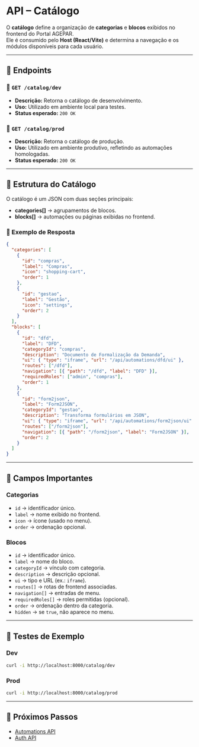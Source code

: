 # API – Catálogo

O **catálogo** define a organização de **categorias** e **blocos** exibidos no frontend do Portal AGEPAR.  
Ele é consumido pelo **Host (React/Vite)** e determina a navegação e os módulos disponíveis para cada usuário.

---

## 📌 Endpoints

### 🔹 `GET /catalog/dev`
- **Descrição:** Retorna o catálogo de desenvolvimento.  
- **Uso:** Utilizado em ambiente local para testes.  
- **Status esperado:** `200 OK`  

### 🔹 `GET /catalog/prod`
- **Descrição:** Retorna o catálogo de produção.  
- **Uso:** Utilizado em ambiente produtivo, refletindo as automações homologadas.  
- **Status esperado:** `200 OK`  

---

## 📂 Estrutura do Catálogo

O catálogo é um JSON com duas seções principais:

- **categories[]** → agrupamentos de blocos.  
- **blocks[]** → automações ou páginas exibidas no frontend.  

### 🔹 Exemplo de Resposta
```json
{
  "categories": [
    {
      "id": "compras",
      "label": "Compras",
      "icon": "shopping-cart",
      "order": 1
    },
    {
      "id": "gestao",
      "label": "Gestão",
      "icon": "settings",
      "order": 2
    }
  ],
  "blocks": [
    {
      "id": "dfd",
      "label": "DFD",
      "categoryId": "compras",
      "description": "Documento de Formalização da Demanda",
      "ui": { "type": "iframe", "url": "/api/automations/dfd/ui" },
      "routes": ["/dfd"],
      "navigation": [{ "path": "/dfd", "label": "DFD" }],
      "requiredRoles": ["admin", "compras"],
      "order": 1
    },
    {
      "id": "form2json",
      "label": "Form2JSON",
      "categoryId": "gestao",
      "description": "Transforma formulários em JSON",
      "ui": { "type": "iframe", "url": "/api/automations/form2json/ui" },
      "routes": ["/form2json"],
      "navigation": [{ "path": "/form2json", "label": "Form2JSON" }],
      "order": 2
    }
  ]
}
````

---

## 🔑 Campos Importantes

### Categorias

* `id` → identificador único.
* `label` → nome exibido no frontend.
* `icon` → ícone (usado no menu).
* `order` → ordenação opcional.

### Blocos

* `id` → identificador único.
* `label` → nome do bloco.
* `categoryId` → vínculo com categoria.
* `description` → descrição opcional.
* `ui` → tipo e URL (ex.: `iframe`).
* `routes[]` → rotas de frontend associadas.
* `navigation[]` → entradas de menu.
* `requiredRoles[]` → roles permitidas (opcional).
* `order` → ordenação dentro da categoria.
* `hidden` → se `true`, não aparece no menu.

---

## 🧪 Testes de Exemplo

### Dev

```bash
curl -i http://localhost:8000/catalog/dev
```

### Prod

```bash
curl -i http://localhost:8000/catalog/prod
```

---

## 🚀 Próximos Passos

* [Automations API](automations.md)
* [Auth API](auth.md)

